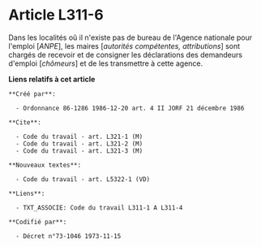 # Article L311-6

Dans les localités oû il n'existe pas de bureau de l'Agence nationale pour l'emploi [*ANPE*], les maires [*autorités
compétentes, attributions*] sont chargés de recevoir et de consigner les déclarations des demandeurs d'emploi [*chômeurs*] et
de les transmettre à cette agence.

**Liens relatifs à cet article**

	**Créé par**:

	  - Ordonnance 86-1286 1986-12-20 art. 4 II JORF 21 décembre 1986

	**Cite**:

	  - Code du travail - art. L321-1 (M)
	  - Code du travail - art. L321-2 (M)
	  - Code du travail - art. L321-3 (M)

	**Nouveaux textes**:

	  - Code du travail - art. L5322-1 (VD)

	**Liens**:

	  - TXT_ASSOCIE: Code du travail L311-1 A L311-4

	**Codifié par**:

	  - Décret n°73-1046 1973-11-15
